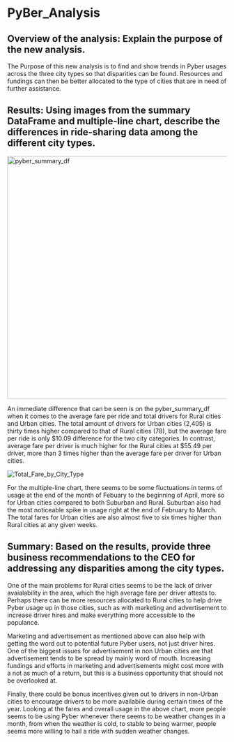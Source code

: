 # PyBer_Analysis

## Overview of the analysis: Explain the purpose of the new analysis.

The Purpose of this new analysis is to find and show trends in Pyber usages across the three city types so that disparities can be found. Resources and fundings can then be better allocated to the type of cities that are in need of further assistance.

## Results: Using images from the summary DataFrame and multiple-line chart, describe the differences in ride-sharing data among the different city types.

<img width="556" alt="pyber_summary_df" src="https://user-images.githubusercontent.com/68725398/97787136-b0c1f180-1b86-11eb-9f4f-b5ad9ba09e00.png">

An immediate difference that can be seen is on the pyber_summary_df when it comes to the average fare per ride and total drivers for Rural cities and Urban cities. The total amount of drivers for Urban cities (2,405) is thirty times higher compared to that of Rural cities (78), but the average fare per ride is only $10.09 difference for the two city categories. In contrast, average fare per driver is much higher for the Rural cities at $55.49 per driver, more than 3 times higher than the average fare per driver for Urban cities.

![Total_Fare_by_City_Type](https://user-images.githubusercontent.com/68725398/97787142-bb7c8680-1b86-11eb-84c0-1becccec7ae0.png)

For the multiple-line chart, there seems to be some fluctuations in terms of usage at the end of the month of Febuary to the beginning of April, more so for Urban cities compared to both Suburban and Rural. Suburban also had the most noticeable spike in usage right at the end of February to March. The total fares for Urban cities are also almost five to six times higher than Rural cities at any given weeks.

## Summary: Based on the results, provide three business recommendations to the CEO for addressing any disparities among the city types.

One of the main problems for Rural cities seems to be the lack of driver avaialability in the area, which the high average fare per driver attests to. Perhaps there can be more resources allocated to Rural cities to help drive Pyber usage up in those cities, such as with marketing and advertisement to increase driver hires and make everything more accessible to the populance.

Marketing and advertisement as mentioned above can also help with getting the word out to potential future Pyber users, not just driver hires. One of the biggest issues for advertisement in non Urban cities are that advertisement tends to be spread by mainly word of mouth. Increasing fundings and efforts in marketing and advertisements might cost more with a not as much of a return, but this is a business opportunity that should not be overlooked at.

Finally, there could be bonus incentives given out to drivers in non-Urban cities to encourage drivers to be more availabile during certain times of the year. Looking at the fares and overall usage in the above chart, more people seems to be using Pyber whenever there seems to be weather changes in a month, from when the weather is cold, to stable to being warmer, people seems more willing to hail a ride with sudden weather changes.

